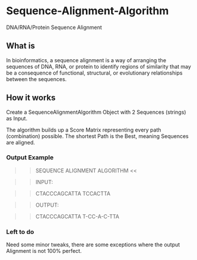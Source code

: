 # Sequence-Alignment-Algorithm
DNA/RNA/Protein Sequence Alignment

## What is

In bioinformatics, a sequence alignment is a way of arranging the sequences of DNA, RNA, or protein to identify regions of similarity that may be a consequence of functional, structural, or evolutionary relationships between the sequences.

## How it works

Create a SequenceAlignmentAlgorithm Object with 2 Sequences (strings) as Input.

The algorithm builds up a Score Matrix representing every path (combination) possible. The shortest Path is the Best, meaning Sequences are aligned.

### Output Example

>> SEQUENCE ALIGNMENT ALGORITHM <<

>> INPUT:

>> CTACCCAGCATTA
>> TCCACTTA


>> OUTPUT:

>> CTACCCAGCATTA
>>  T-CC-A-C-TTA   
 
### Left to do

Need some minor tweaks, there are some exceptions where the output Alignment is not 100% perfect.
